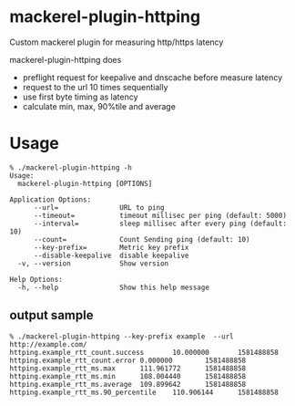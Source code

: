 # mackerel-plugin-httping

Custom mackerel plugin for measuring http/https latency

mackerel-plugin-httping does

- preflight request for keepalive and dnscache before measure latency
- request to the url 10 times sequentially
- use first byte timing as latency
- calculate min, max, 90%tile and average

# Usage

```
% ./mackerel-plugin-httping -h
Usage:
  mackerel-plugin-httping [OPTIONS]

Application Options:
      --url=               URL to ping
      --timeout=           timeout millisec per ping (default: 5000)
      --interval=          sleep millisec after every ping (default: 10)
      --count=             Count Sending ping (default: 10)
      --key-prefix=        Metric key prefix
      --disable-keepalive  disable keepalive
  -v, --version            Show version

Help Options:
  -h, --help               Show this help message
```

## output sample

```
% ./mackerel-plugin-httping --key-prefix example  --url http://example.com/
httping.example_rtt_count.success       10.000000       1581488858
httping.example_rtt_count.error 0.000000        1581488858
httping.example_rtt_ms.max      111.961772      1581488858
httping.example_rtt_ms.min      108.004440      1581488858
httping.example_rtt_ms.average  109.899642      1581488858
httping.example_rtt_ms.90_percentile    110.906144      1581488858
```
